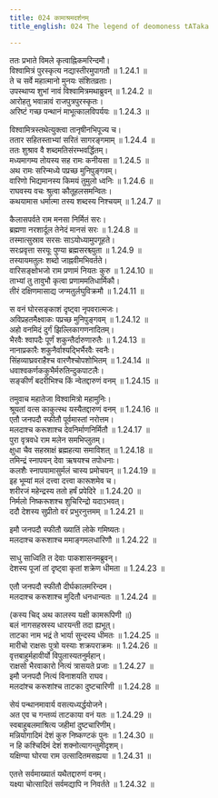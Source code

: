 ```yaml
---
title: 024 कामाश्रमदर्शनम्
title_english: 024 The legend of deomoness tATaka

---
```

  
ततः प्रभाते विमले कृत्वाह्निकमरिन्दमौ।  
विश्वामित्रं पुरस्कृत्य नद्यास्तीरमुपागतौ ॥ 1.24.1 ॥   
ते च सर्वे महात्मानो मुनयः संशितव्रताः।  
उपस्थाप्य शुभां नावं विश्वामित्रमथाब्रुवन् ॥ 1.24.2 ॥   
आरोहतु भवान्नावं राजपुत्रपुरस्कृतः।  
अरिष्टं गच्छ पन्थानं माभूत्कालविपर्ययः ॥ 1.24.3 ॥   

विश्वामित्रस्तथेत्युक्त्वा तानृषीनभिपूज्य च।  
ततार सहितस्ताभ्यां सरितं सागरङ्गमाम् ॥ 1.24.4 ॥   
ततः शुश्राव वै शब्दमतिसंरम्भवर्द्धितम्।  
मध्यमागम्य तोयस्य सह रामः कनीयसा ॥ 1.24.5 ॥   
अथ रामः सरिन्मध्ये पप्रच्छ मुनिपुङ्गवम्।  
वारिणो भिद्यमानस्य किमयं तुमुलो ध्वनिः ॥ 1.24.6 ॥   
राघवस्य वचः श्रुत्वा कौतूहलसमन्वितः।  
कथयामास धर्मात्मा तस्य शब्दस्य निश्चयम् ॥ 1.24.7 ॥   

कैलासपर्वते राम मनसा निर्मितं सरः।  
ब्रह्मणा नरशार्दूल तेनेदं मानसं सरः ॥ 1.24.8 ॥   
तस्मात्सुस्राव सरसः साऽयोध्यामुपगूहते।  
सरःप्रवृत्ता सरयूः पुण्या ब्रह्मसरश्च्युता ॥ 1.24.9 ॥   
तस्यायमतुलः शब्दो जाह्नवीमभिवर्तते।  
वारिसङ्क्षोभजो राम प्रणामं नियतः कुरु ॥ 1.24.10 ॥   
ताभ्यां तु तावुभौ कृत्वा प्रणाममतिधार्मिकौ।  
तीरं दक्षिणमासाद्य जग्मतुर्लघुविक्रमौ ॥ 1.24.11 ॥   

स वनं घोरसङ्काशं दृष्ट्वा नृपवरात्मजः।  
अविप्रहतमैक्ष्वाकः पप्रच्छ मुनिपुङ्गवम् ॥ 1.24.12 ॥   
अहो वनमिदं दुर्गं झिल्लिकागणनादितम्।  
भैरवैः श्वापदैः पूर्णं शकुन्तैर्दारुणारुतैः ॥ 1.24.13 ॥   
नानाप्रकारैः शकुनैर्वाश्यद्भिर्भैरवैः स्वनैः।  
सिंहव्याघ्रवराहैश्च वारणैश्चोपशोभितम् ॥ 1.24.14 ॥   
धवाश्वकर्णककुभैर्मरुतिन्दुकपाटलैः।  
सङ्कीर्णं बदरीभिश्च किं न्वेतद्दारुणं वनम् ॥ 1.24.15 ॥   

तमुवाच महातेजा विश्वामित्रो महामुनिः।  
श्रूयतां वत्स काकुत्स्थ यस्यैतद्दारुणं वनम् ॥ 1.24.16 ॥   
एतौ जनपदौ स्फीतौ पूर्वमास्तां नरोत्तम।  
मलदाश्च करूशाश्च देवनिर्माणनिर्मितौ ॥ 1.24.17 ॥   
पुरा वृत्रवधे राम मलेन समभिप्लुतम्।  
क्षुधा चैव सहस्राक्षं ब्रह्महत्या समाविशत् ॥ 1.24.18 ॥   
तमिन्द्रं स्नापयन् देवा ऋषयश्च तपोधनाः।  
कलशैः स्नापयामासुर्मलं चास्य प्रमोचयन् ॥ 1.24.19 ॥   
इह भूम्यां मलं दत्त्वा दत्त्वा कारूशमेव च।  
शरीरजं महेन्द्रस्य ततो हर्षं प्रपेदिरे ॥ 1.24.20 ॥   
निर्मलो निष्करूशश्च शुचिरिन्द्रो यदाऽभवत्।  
ददौ देशस्य सुप्रीतो वरं प्रभुरनुत्तमम् ॥ 1.24.21 ॥   

इमौ जनपदौ स्फीतौ ख्यातिं लोके गमिष्यतः।  
मलदाश्च करूशाश्च ममाङ्गमलधारिणौ ॥ 1.24.22 ॥   

साधु साध्विति त देवाः पाकशासनमब्रुवन्।  
देशस्य पूजां तां दृष्ट्वा कृतां शक्रेण धीमता ॥ 1.24.23 ॥   

एतौ जनपदौ स्फीतौ दीर्घकालमरिन्दम।  
मलदाश्च करूशाश्च मुदितौ धनधान्यतः ॥ 1.24.24 ॥   

(कस्य चिद् अथ कालस्य यक्षी कामरूपिणी ॥)  
बलं नागसहस्रस्य धारयन्ती तदा ह्यभूत्।  
ताटका नाम भद्रं ते भार्या सुन्दस्य धीमतः ॥ 1.24.25 ॥   
मारीचो राक्षसः पुत्रो यस्याः शक्रपराक्रमः ॥ 1.24.26 ॥   
वृत्तबाहुर्महावीर्यो विपुलास्यतनुर्महान्।  
राक्षसो भैरवाकारो नित्यं त्रासयते प्रजाः ॥ 1.24.27 ॥   
इमौ जनपदौ नित्यं विनाशयति राघव।  
मलदांश्च करूशांश्च ताटका दुष्टचारिणी ॥ 1.24.28 ॥   

सेयं पन्थानमावार्य वसत्यध्यर्द्धयोजने।  
अत एव च गन्तव्यं ताटकाया वनं यतः ॥ 1.24.29 ॥   
स्वबाहुबलमाश्रित्य जहीमां दुष्टचारिणीम्।  
मन्नियोगादिमं देशं कुरु निष्कण्टकं पुनः ॥ 1.24.30 ॥   
न हि कश्चिदिमं देशं शक्नोत्यागन्तुमीदृशम्।  
यक्षिण्या घोरया राम उत्सादितमसह्यया ॥ 1.24.31 ॥   

एतत्ते सर्वमाख्यातं यथैतद्दारुणं वनम्।  
यक्ष्या चोत्सादितं सर्वमद्यापि न निवर्तते ॥ 1.24.32 ॥   